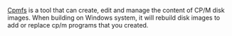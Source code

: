 [Cpmfs](https://www.sydneysmith.com/wordpress/cpmfs/) is a tool that can create, edit and manage the content of CP/M disk images. When building on Windows system, it will rebuild disk images to add or replace cp/m programs that you created.